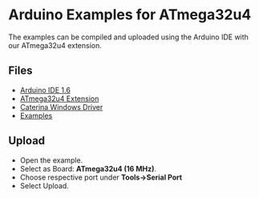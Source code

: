 # Arduino Examples for ATmega32u4
The examples can be compiled and uploaded using the Arduino IDE with our ATmega32u4 extension.

## Files
* [Arduino IDE 1.6](http://arduino.cc/en/Main/Software)
* [ATmega32u4 Extension](https://github.com/watterott/wattuino/tree/master/src/Arduino)
* [Caterina Windows Driver](https://github.com/watterott/wattuino/tree/master/src/Arduino/drivers/Caterina)
* [Examples](https://github.com/watterott/HDMI-Display/tree/master/src)

## Upload
* Open the example.
* Select as Board: **ATmega32u4 (16 MHz)**.
* Choose respective port under **Tools->Serial Port**
* Select Upload.
